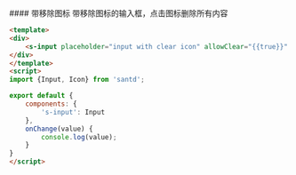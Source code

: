 <codebox>
#### 带移除图标
带移除图标的输入框，点击图标删除所有内容

```html
<template>
<div>
    <s-input placeholder="input with clear icon" allowClear="{{true}}" on-change="onChange"/>
</div>
</template>
<script>
import {Input, Icon} from 'santd';

export default {
    components: {
        's-input': Input
    },
    onChange(value) {
        console.log(value);
    }
}
</script>
```
</codebox>
